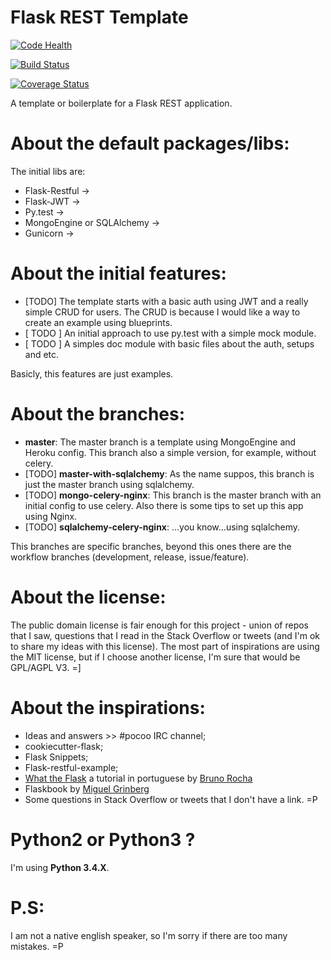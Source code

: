 # Flask REST Template

[![Code Health](https://landscape.io/github/alexandre/flask-rest-template/master/landscape.svg?style=flat)](https://landscape.io/github/alexandre/flask-rest-template/master)

[![Build Status](https://travis-ci.org/alexandre/flask-rest-template.svg)](https://travis-ci.org/alexandre/flask-rest-template)

[![Coverage Status](https://coveralls.io/repos/alexandre/flask-rest-template/badge.svg)](https://coveralls.io/r/alexandre/flask-rest-template)

A template or boilerplate for a Flask REST application.

# About the default packages/libs:

The initial libs are:
* Flask-Restful ->
* Flask-JWT ->
* Py.test ->
* MongoEngine or SQLAlchemy ->
* Gunicorn ->

# About the initial features:

* \[TODO\] The template starts with a basic auth using JWT and a really simple CRUD for users. The CRUD is because I would like a way to create an example using blueprints.
* \[ TODO \] An initial approach to use py.test with a simple mock module.
* \[ TODO \] A simples doc module with basic files about the auth, setups and etc.

Basicly, this features are just examples.

# About the branches:

* __master__: The master branch is a template using MongoEngine and Heroku config. This branch also a simple version, for example, without celery.
* \[TODO\] __master-with-sqlalchemy__: As the name suppos, this branch is just the master branch using sqlalchemy.
* \[TODO\] __mongo-celery-nginx__: This branch is the master branch with an initial config to use celery. Also there is some tips to set up this app using Nginx.
* \[TODO\] __sqlalchemy-celery-nginx__: ...you know...using sqlalchemy.

This branches are specific branches, beyond this ones there are the workflow branches (development, release, issue/feature).

# About the license:

The public domain license is fair enough for this project - union of repos that I saw, questions that I read in the Stack
Overflow or tweets (and I'm ok to share my ideas with this license). The most part of inspirations are using the MIT 
license, but if I choose another license, I'm sure that would be GPL/AGPL V3. =]

# About the inspirations:

* Ideas and answers >> #pocoo IRC channel;
* cookiecutter-flask;
* Flask Snippets;
* Flask-restful-example;
* [What the Flask](http://pythonclub.com.br/tag/what-the-flask.html) a tutorial in portuguese by [Bruno Rocha](https://github.com/rochacbruno)
* Flaskbook by [Miguel Grinberg](https://github.com/miguelgrinberg)
* Some questions in Stack Overflow or tweets that I don't have a link. =P

# Python2 or Python3 ?

I'm using __Python 3.4.X__.

# P.S:

 I am not a native english speaker, so I'm sorry if there are too many mistakes. =P
